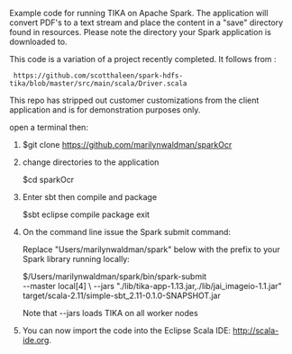 Example code for running TIKA on Apache Spark.  The application will convert PDF's to a text stream and place the content in a "save" directory found in resources.  Please note the directory your Spark application is downloaded to.

This code is a variation of a project recently completed.  It follows from :

     https://github.com/scotthaleen/spark-hdfs-tika/blob/master/src/main/scala/Driver.scala

This repo has stripped out customer customizations from the client application and is for demonstration purposes only.


open a terminal then:

1. $git clone https://github.com/marilynwaldman/sparkOcr


2. change directories to the application

   $cd sparkOcr

3. Enter sbt then compile and package

   $sbt
      eclipse
      compile
      package
      exit

3. On the command line issue the Spark submit command:

   Replace "Users/marilynwaldman/spark" below with the prefix to your Spark library running locally:

   $/Users/marilynwaldman/spark/bin/spark-submit \
     --master local[4] \ 
     --jars "./lib/tika-app-1.13.jar,./lib/jai_imageio-1.1.jar" \
      target/scala-2.11/simple-sbt_2.11-0.1.0-SNAPSHOT.jar


    Note that --jars loads TIKA on all worker nodes

5. You can now import the code into the Eclipse Scala IDE:  http://scala-ide.org.





